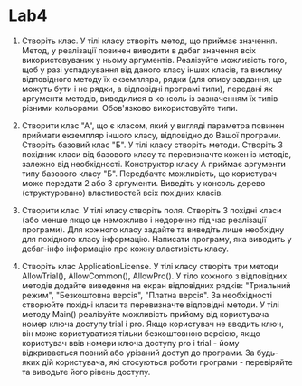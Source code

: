 # Lab4

1) Створіть клас. У тілі класу створіть метод, що приймає значення. Метод, у реалізації повинен виводити в дебаг значення всіх використовуваних у ньому аргументів. Реалізуйте можливість того, щоб у разі успадкування від даного класу інших класів, та виклику відповідного методу їх екземпляра, рядки (для опису завдання, це можуть бути і не рядки, а відповідні програмі типи), передані як аргументи методів, виводилися в консоль із зазначенням їх типів різними кольорами. Обов'язково використовуйте типи.

2) Створити клас "А", що є класом, який у вигляді параметра повинен приймати екземпляр іншого класу, відповідно до Вашої програми. Створіть базовий клас "Б". У тілі класу створіть методи. Створіть 3 похідних класи від базового класу та перевизначте кожен із методів, залежно від необхідності. Конструктор класу А приймає аргументи типу базового класу "Б". Передбачте можливість, що користувач може передати 2 або 3 аргументи. Виведіть у консоль дерево (структуровано) властивостей всіх похідних класів.

3) Створити клас. У тілі класу створіть поля. Створіть 3 похідні класи (або менше якщо це неможливо і недоречно під час реалізації програми). Для кожного класу задайте та виведіть лише необхідну для похідного класу інформацію. Написати програму, яка виводить у дебаг-інфо інформацію про кожну властивість класу.

4) Створіть клас ApplicationLicense. У тілі класу створіть три методи AllowTrial(), AllowCommon(), AllowPro(). У тіло кожного з відповідних методів додайте виведення на екран відповідних рядків: "Триальний режим", "Безкоштовна версія", "Платна версія". За необхідності створюйте похідні класи та перевизначте відповідні методи. У тілі методу Main() реалізуйте можливість прийому від користувача номер ключа доступу trial і pro. Якщо користувач не вводить ключ, він може користуватися тільки безкоштовною версією, якщо користувач ввів номери ключа доступу pro і trial - йому відкривається повний або урізаний доступ до програми. За будь-яких дій користувача, які стосуються роботи програми - перевіряйте та виводьте його рівень доступу.

